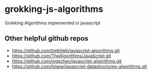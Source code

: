 # grokking-js-algorithms

Grokking Algorithms implemented in javascript

## Other helpful github repos

- https://github.com/trekhleb/javascript-algorithms.git
- https://github.com/TheAlgorithms/JavaScript.git
- https://github.com/mgechev/javascript-algorithms.git
- https://github.com/loiane/javascript-datastructures-algorithms.git

